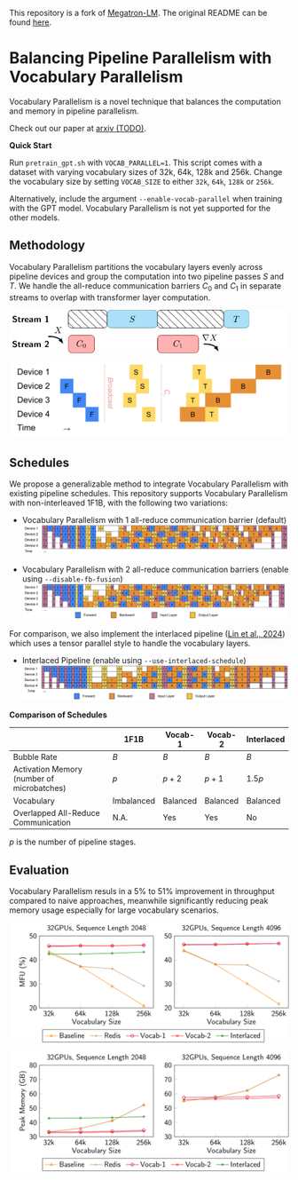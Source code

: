 This repository is a fork of [Megatron-LM](https://github.com/NVIDIA/Megatron-LM/). The original README can be found [here](https://github.com/sail-sg/zero-bubble-pipeline-parallelism/blob/main/Megatron.md).

# Balancing Pipeline Parallelism with Vocabulary Parallelism

Vocabulary Parallelism is a novel technique that balances the computation and memory in pipeline parallelism.

Check out our paper at [arxiv (TODO)]().

**Quick Start**

Run `pretrain_gpt.sh` with `VOCAB_PARALLEL=1`. This script comes with a dataset with varying vocabulary sizes of 32k, 64k, 128k and 256k. Change the vocabulary size by setting `VOCAB_SIZE` to either `32k`, `64k`, `128k` or `256k`.

Alternatively, include the argument `--enable-vocab-parallel` when training with the GPT model. Vocabulary Parallelism is not yet supported for the other models.

## Methodology

Vocabulary Parallelism partitions the vocabulary layers evenly across pipeline devices and group the computation into two pipeline passes $S$ and $T$. We handle the all-reduce communication barriers $C_0$ and $C_1$ in separate streams to overlap with transformer layer computation.

![](images/st-passes-2.png)

![](images/st-passes-1.png)


## Schedules

We propose a generalizable method to integrate Vocabulary Parallelism with existing pipeline schedules. This repository supports Vocabulary Parallelism with non-interleaved 1F1B, with the following two variations:

- Vocabulary Parallelism with 1 all-reduce communication barrier (default)
  ![Vocabulary Parallelism with 1 all-reduce communication barrier](images/schedule-vocab-1.png)

- Vocabulary Parallelism with 2 all-reduce communication barriers (enable using `--disable-fb-fusion`)
  ![Vocabulary Parallelism with 2 all-reduce communication barriers](images/schedule-vocab-2.png)

For comparison, we also implement the interlaced pipeline ([Lin et al., 2024](https://www.usenix.org/conference/osdi24/presentation/lin-zhiqi)) which uses a tensor parallel style to handle the vocabulary layers.

- Interlaced Pipeline (enable using `--use-interlaced-schedule`)
  ![Vocabulary Parallelism with 2 all-reduce communication barriers](images/schedule-interlaced.png)


**Comparison of Schedules**

|   | 1F1B | Vocab-1 | Vocab-2 | Interlaced |
| - | ---- | ------- | ------- | ---------- |
| Bubble Rate | $B$ | $B$ | $B$ | $B$ |
| Activation Memory (number of microbatches) | $p$ | $p + 2$ | $p + 1$ | $1.5p$ |
| Vocabulary | Imbalanced | Balanced | Balanced | Balanced |
| Overlapped All-Reduce Communication | N.A. | Yes | Yes | No |

$p$ is the number of pipeline stages.

## Evaluation

Vocabulary Parallelism resuls in a 5% to 51% improvement in throughput compared to naive approaches, meanwhile significantly reducing peak memory usage especially for large vocabulary scenarios.

![](images/expt-pp32-flops.png)

![](images/expt-pp32-mem.png)





